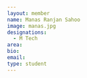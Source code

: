 ```yaml
---
layout: member
name: Manas Ranjan Sahoo
image: manas.jpg
designations: 
  - M Tech
area:
bio:
email:
type: student
---
```

